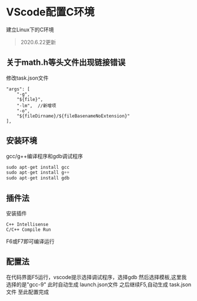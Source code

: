 # VScode配置C环境



建立Linux下的C环境
<!-- more-->

> 2020.6.22更新
## 关于math.h等头文件出现链接错误
修改task.json文件
```
"args": [
    "-g",
    "${file}",
    "-lm",  //新增项
    "-o",
    "${fileDirname}/${fileBasenameNoExtension}"
],
```

## 安装环境
gcc/g++编译程序和gdb调试程序
```c
sudo apt-get install gcc     
sudo apt-get install g++
sudo apt-get install gdb
```

## 插件法
安装插件
```
C++ Intellisense
C/C++ Compile Run
```
F6或F7即可编译运行

## 配置法
在代码界面F5运行，vscode提示选择调试程序，选择gdb
然后选择模板,这里我选择的是"gcc-9"
此时自动生成 launch.json文件
之后继续F5,自动生成 task.json文件
至此配置完成



